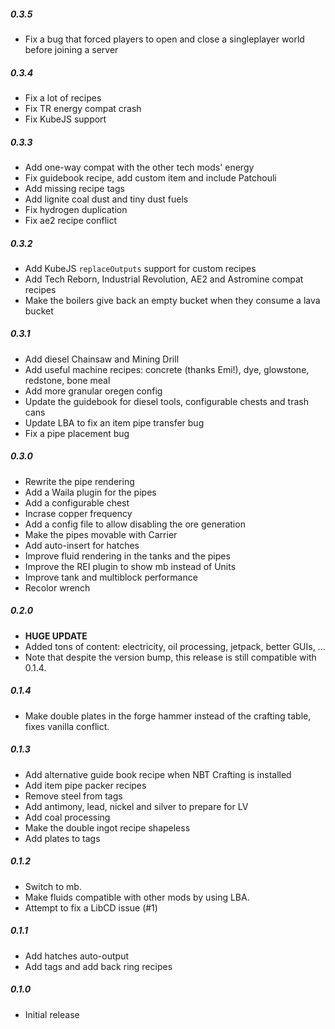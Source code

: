 ##### 0.3.5
* Fix a bug that forced players to open and close a singleplayer world before joining a server

##### 0.3.4
* Fix a lot of recipes
* Fix TR energy compat crash
* Fix KubeJS support

##### 0.3.3
* Add one-way compat with the other tech mods' energy
* Fix guidebook recipe, add custom item and include Patchouli
* Add missing recipe tags
* Add lignite coal dust and tiny dust fuels
* Fix hydrogen duplication
* Fix ae2 recipe conflict

##### 0.3.2
* Add KubeJS `replaceOutputs` support for custom recipes
* Add Tech Reborn, Industrial Revolution, AE2 and Astromine compat recipes
* Make the boilers give back an empty bucket when they consume a lava bucket

##### 0.3.1
* Add diesel Chainsaw and Mining Drill
* Add useful machine recipes: concrete (thanks Emi!), dye, glowstone, redstone, bone meal
* Add more granular oregen config
* Update the guidebook for diesel tools, configurable chests and trash cans
* Update LBA to fix an item pipe transfer bug
* Fix a pipe placement bug

##### 0.3.0
* Rewrite the pipe rendering
* Add a Waila plugin for the pipes
* Add a configurable chest
* Incrase copper frequency
* Add a config file to allow disabling the ore generation
* Make the pipes movable with Carrier
* Add auto-insert for hatches
* Improve fluid rendering in the tanks and the pipes
* Improve the REI plugin to show mb instead of Units
* Improve tank and multiblock performance
* Recolor wrench

##### 0.2.0
* **HUGE UPDATE**
* Added tons of content: electricity, oil processing, jetpack, better GUIs, ...
* Note that despite the version bump, this release is still compatible with 0.1.4.

##### 0.1.4
* Make double plates in the forge hammer instead of the crafting table, fixes vanilla conflict.

##### 0.1.3
* Add alternative guide book recipe when NBT Crafting is installed
* Add item pipe packer recipes
* Remove steel from tags
* Add antimony, lead, nickel and silver to prepare for LV
* Add coal processing
* Make the double ingot recipe shapeless
* Add plates to tags

##### 0.1.2
* Switch to mb.
* Make fluids compatible with other mods by using LBA.
* Attempt to fix a LibCD issue (#1)

##### 0.1.1
* Add hatches auto-output
* Add tags and add back ring recipes

##### 0.1.0
* Initial release
